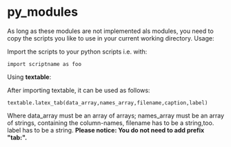 # py_modules
As long as these modules are not implemented als modules, you need to copy the scripts you like to use in your current working directory.
Usage:

Import the scripts to your python scripts i.e. with:

    import scriptname as foo



Using **textable**:

After importing textable, it can be used as follows:

    textable.latex_tab(data_array,names_array,filename,caption,label)

Where data_array must be an array of arrays; names_array must be an array of strings, containing the column-names, filename has to be a string,too.
label has to be a string. **Please notice: You do not need to add prefix "tab:".** 
